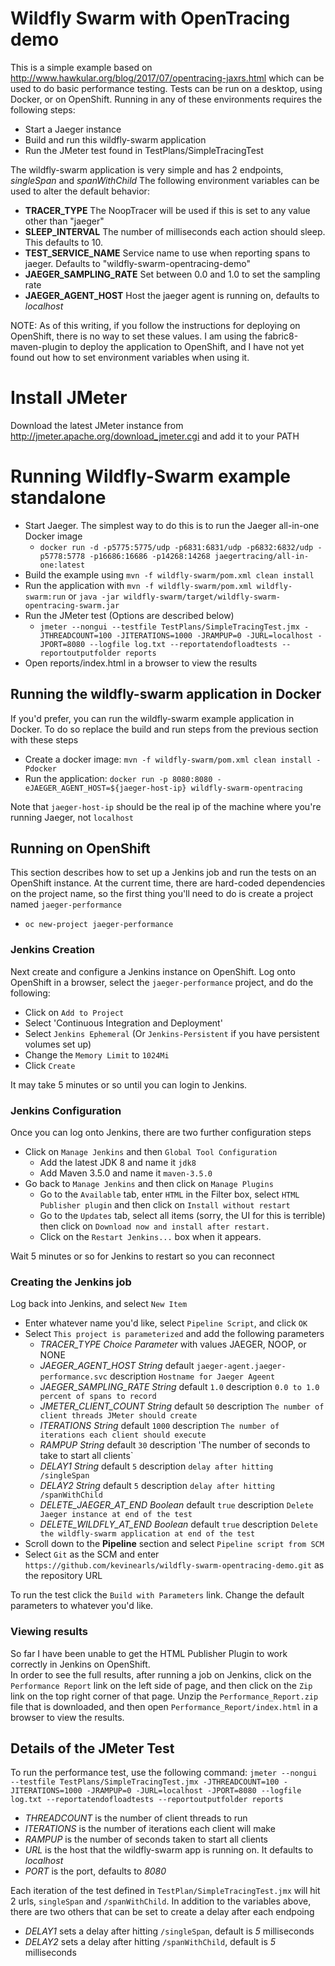 # Wildfly Swarm with OpenTracing demo

This is a simple example based on http://www.hawkular.org/blog/2017/07/opentracing-jaxrs.html which can be used to do 
basic performance testing.  Tests can be run on a desktop, using Docker, or on OpenShift.  Running in any of 
these environments requires the following steps:

+ Start a Jaeger instance
+ Build and run this wildfly-swarm application
+ Run the JMeter test found in TestPlans/SimpleTracingTest

The wildfly-swarm application is very simple and has 2 endpoints, *singleSpan* and *spanWithChild*  The following environment variables can be used to alter the default behavior:
                                             
+ **TRACER_TYPE** The NoopTracer will be used if this is set to any value other than "jaeger"
+ **SLEEP_INTERVAL** The number of milliseconds each action should sleep.  This defaults to 10.
+ **TEST_SERVICE_NAME** Service name to use when reporting spans to jaeger.  Defaults to "wildfly-swarm-opentracing-demo"
+ **JAEGER_SAMPLING_RATE** Set between 0.0 and 1.0 to set the sampling rate
+ **JAEGER_AGENT_HOST** Host the jaeger agent is running on, defaults to _localhost_

NOTE: As of this writing, if you follow the instructions for deploying on OpenShift, there is no way
to set these values.  I am using the fabric8-maven-plugin to deploy the application to OpenShift, and
I have not yet found out how to set environment variables when using it.

# Install JMeter
Download the latest JMeter instance from http://jmeter.apache.org/download_jmeter.cgi and add it to your PATH

# Running Wildfly-Swarm example standalone

+ Start Jaeger.  The simplest way to do this is to run the Jaeger all-in-one Docker image
   + `docker run -d -p5775:5775/udp -p6831:6831/udp -p6832:6832/udp -p5778:5778 -p16686:16686 -p14268:14268 jaegertracing/all-in-one:latest`
+ Build the example using `mvn -f wildfly-swarm/pom.xml clean install`
+ Run the application with `mvn -f wildfly-swarm/pom.xml wildfly-swarm:run` or `java -jar wildfly-swarm/target/wildfly-swarm-opentracing-swarm.jar`
+ Run the JMeter test  (Options are described below) 
    + `jmeter --nongui --testfile TestPlans/SimpleTracingTest.jmx -JTHREADCOUNT=100 -JITERATIONS=1000 -JRAMPUP=0 -JURL=localhost -JPORT=8080 --logfile log.txt --reportatendofloadtests --reportoutputfolder reports`
+ Open reports/index.html in a browser to view the results             

## Running the wildfly-swarm application in Docker

If you'd prefer, you can run the wildfly-swarm example application in Docker.  To do so replace the build
and run steps from the previous section with these steps

+ Create a docker image: `mvn -f wildfly-swarm/pom.xml clean install -Pdocker`
+ Run the application: `docker run -p 8080:8080 -eJAEGER_AGENT_HOST=${jaeger-host-ip} wildfly-swarm-opentracing`

Note that `jaeger-host-ip` should be the real ip of the machine where you're running Jaeger, not `localhost`

## Running on OpenShift

This section describes how to set up a Jenkins job and run the tests on an OpenShift instance.  At the
current time, there are hard-coded dependencies on the project name, so the first thing you'll need to
do is create a project named `jaeger-performance`

+ `oc new-project jaeger-performance`

### Jenkins Creation

Next create and configure a Jenkins instance on OpenShift.  Log onto OpenShift in a browser, 
select the `jaeger-performance` project, and do the following:

+ Click on `Add to Project`
+ Select 'Continuous Integration and Deployment'
+ Select `Jenkins Ephemeral` (Or `Jenkins-Persistent` if you have persistent volumes set up)
+ Change the `Memory Limit` to `1024Mi`
+ Click `Create`

It may take 5 minutes or so until you can login to Jenkins.

### Jenkins Configuration

Once you can log onto Jenkins, there are two further configuration steps

+ Click on `Manage Jenkins` and then `Global Tool Configuration`
    + Add the latest JDK 8 and name it `jdk8`
    + Add Maven 3.5.0 and name it `maven-3.5.0`
+ Go back to `Manage Jenkins` and then click on `Manage Plugins`
    + Go to the `Available` tab, enter `HTML` in the Filter box, select `HTML Publisher plugin` and 
    then click on `Install without restart`
    + Go to the `Updates` tab, select all items (sorry, the UI for this is terrible) then click on 
    `Download now and install after restart.`
    + Click on the `Restart Jenkins...` box when it appears.  
    
Wait 5 minutes or so for Jenkins to restart so you can reconnect

### Creating the Jenkins job

Log back into Jenkins, and select `New Item`

+ Enter whatever name you'd like, select `Pipeline Script`, and click `OK`
+ Select `This project is parameterized` and add the following parameters
    + *TRACER_TYPE* _Choice Parameter_ with values JAEGER, NOOP, or NONE
    + *JAEGER_AGENT_HOST* _String_ default `jaeger-agent.jaeger-performance.svc` description `Hostname for Jaeger Ageent`
    + *JAEGER_SAMPLING_RATE* _String_ default `1.0` description `0.0 to 1.0 percent of spans to record`
    + *JMETER_CLIENT_COUNT* _String_ default `50`  description `The number of client threads JMeter should create`
    + *ITERATIONS* _String_ default `1000` description `The number of iterations each client should execute`
    + *RAMPUP* _String_ default `30` description 'The number of seconds to take to start all clients`
    + *DELAY1* _String_ default `5` description `delay after hitting /singleSpan`
    + *DELAY2* _String_ default `5` description `delay after hitting /spanWithChild`
    + *DELETE_JAEGER_AT_END* _Boolean_ default `true` description `Delete Jaeger instance at end of the test`
    + *DELETE_WILDFLY_AT_END* _Boolean_ default `true` description `Delete the wildfly-swarm application at end of the test`
+ Scroll down to the **Pipeline** section and select `Pipeline script from SCM`
+ Select `Git` as the SCM and enter `https://github.com/kevinearls/wildfly-swarm-opentracing-demo.git` as 
the repository URL

To run the test click the `Build with Parameters` link.  Change the default parameters to whatever you'd like.

### Viewing results

So far I have been unable to get the HTML Publisher Plugin to work correctly in Jenkins on OpenShift.  
In order to see the full results, after running a job on Jenkins, click on the 
`Performance Report` link on the left side of page, and then click on the `Zip` link on the top
right corner of that page.  Unzip the `Performance_Report.zip` file that is downloaded, and then
open `Performance_Report/index.html` in a browser to view the results.

## Details of the JMeter Test

To run the performance test, use the following command: 
    `jmeter --nongui --testfile TestPlans/SimpleTracingTest.jmx -JTHREADCOUNT=100 -JITERATIONS=1000 -JRAMPUP=0 -JURL=localhost -JPORT=8080 --logfile log.txt --reportatendofloadtests --reportoutputfolder reports`
        
+ *THREADCOUNT* is the number of client threads to run
+ *ITERATIONS* is the number of iterations each client will make
+ *RAMPUP* is the number of seconds taken to start all clients
+ *URL* is the host that the wildfly-swarm app is running on.  It defaults to *localhost*
+ *PORT* is the port, defaults to *8080*

Each iteration of the test defined in `TestPlan/SimpleTracingTest.jmx` will hit 2 urls, `singleSpan`
and `/spanWithChild`.  In addition to the variables above, there are two others that can be set to create a delay after each endpoing
+ *DELAY1* sets a delay after hitting `/singleSpan`, default is *5* milliseconds
+ *DELAY2* sets a delay after hitting `/spanWithChild`, default is *5* milliseconds




 